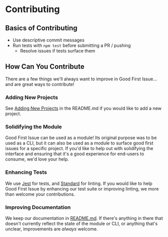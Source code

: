 # Contributing

## Basics of Contributing

- Use descriptive commit messages
- Run tests with `npm test` before submitting a PR / pushing
  - Resolve issues if tests surface them

## How Can You Contribute

There are a few things we'll always want to improve in Good First Issue... and are great ways to contribute!

### Adding New Projects

See [Adding New Projects](https://github.com/bnb/good-first-issue#adding-new-projects) in the README.md if you would like to add a new project.

### Solidifying the Module

Good First Issue can be used as a module! Its original purpose was to be used as a CLI, but it can also be used as a module to surface good first issues for a specific project. If you'd like to help out with solidifying the interface and ensuring that it's a good experience for end-users to consume, we'd love your help.

### Enhancing Tests

We use [Jest](https://www.npmjs.com/package/jest) for tests, and [Standard](https://www.npmjs.com/package/standard) for linting. If you would like to help Good First Issue by enhancing our test suite or improving linting, we more than welcome your contributions.

### Improving Documentation

We keep our documentation in [README.md](./README.md). If there's anything in there that doesn't currently reflect the state of the module or CLI, or anything that's unclear, improvements are *always* welcome.
